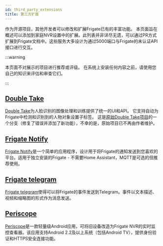 ```yaml
---
id: third_party_extensions
title: 第三方扩展
---
```


作为开源项目，其他开发者可以修改和扩展Frigate已有的丰富功能。
本页面旨在概述可以添加到家庭NVR设置中的扩展。此列表并非详尽无遗，可以通过PR方式扩展到Frigate文档中。这些服务大多设计为通过5000端口与Frigate的未认证API接口进行交互。

:::warning

本页面不对展示的项目进行推荐或评级。
在系统上安装任何内容之前，请使用您自己的知识来评估和审查它们。

:::

## [Double Take](https://github.com/skrashevich/double-take)

[Double Take](https://github.com/skrashevich/double-take)为人脸识别的图像处理和训练提供了统一的UI和API。
它支持自动为Frigate中检测和识别到的人物对象设置子标签。
这是[原始Double Take项目](https://github.com/jakowenko/double-take)的一个分支（修复了错误并添加了新功能），不幸的是，原始项目已不再由作者维护。

## [Frigate Notify](https://github.com/0x2142/frigate-notify)

[Frigate Notify](https://github.com/0x2142/frigate-notify)是一个简单的应用程序，设计用于将Frigate的通知发送到您喜欢的平台。适用于独立安装的Frigate - 不需要Home Assistant，MQTT是可选的但推荐使用。

## [Frigate telegram](https://github.com/OldTyT/frigate-telegram)

[Frigate telegram](https://github.com/OldTyT/frigate-telegram)使得可以将Frigate的事件发送到Telegram。事件以文本描述、视频和缩略图的形式作为消息发送。

## [Periscope](https://github.com/maksz42/periscope)
[Periscope](https://github.com/maksz42/periscope)是一款轻量级Android应用，可将旧设备改造为Frigate NVR的实时监控查看器。该应用支持Android 2.2及以上系统（包括Android TV），提供身份验证和HTTPS安全连接功能。